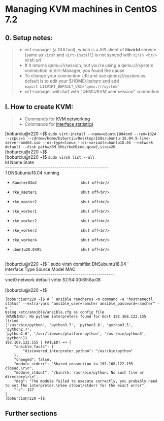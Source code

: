 # Managing KVM machines in CentOS 7.2 
 
## 0. Setup notes:
 >  - virt-manager (a GUI tool), which is a API client of **libvirtd** service (same as `virsh` and `virt-install`) is not synced with `virsh <br/>
` virsh uri ` <br/>
 >  - If it returns qemu:///session, but you're using a qemu:///system connection in Virt-Manager, you found the cause <br/>
 >  - To change your connection URI and use qemu:///system as default is to edit your $HOME/.bahsrc and add <br/>
 ` export LIBVIRT_DEFAULT_URI="qemu:///system" `  <br/>
 >  - virt-manager will start with "QEMU/KVM user session" connection <br/>

## I. How to create KVM:
 >  - Commands for [KVM networking](https://access.redhat.com/documentation/en-us/red_hat_enterprise_linux/7/html/virtualization_deployment_and_administration_guide/sect-managing_guest_virtual_machines_with_virsh-managing_virtual_networks)
 >  - Commands for [interface statistics](https://access.redhat.com/documentation/en-us/red_hat_enterprise_linux/7/html/virtualization_deployment_and_administration_guide/sect-statlists)

[boburciu@r220 ~]$ ` sudo virt-install --name=ubuntu1804cmd --ram=1024 --vcpus=1 --cdrom=/home/boburciu/Desktop/ISOs/ubuntu-18.04.5-live-server-amd64.iso --os-type=linux --os-variant=ubuntu18.04 --network default --disk path=/BM_VMs/rkeM1cmd.qcow2,size=20 `<br/>
[boburciu@r220 ~]$ <br/>
[boburciu@r220 ~]$ ` sudo virsh list --all `<br/>
 Id    Name                           State<br/>
----------------------------------------------------<br/>
 1     DNSubuntu18.04                 running<br/>
 -     RancherOSm2                    shut off<br/>
 -     rke_master1                    shut off<br/>
 -     rke_master2                    shut off<br/>
 -     rke_worker1                    shut off<br/>
 -     rke_worker2                    shut off<br/>
 -     rke_worker3                    shut off<br/>
 -     rke_worker4                    shut off<br/>
 -     ubuntu20.04M1                  shut off<br/>
<br/>
[boburciu@r220 ~]$ ` sudo virsh domiflist DNSubuntu18.04 `<br/>
Interface  Type       Source     Model       MAC<br/>
-------------------------------------------------------<br/>
vnet0      network    default    virtio      52:54:00:69:8a:08<br/>
<br/>
[boburciu@r220 ~]$<br/>

```
[boburciu@r220 ~]$ # ` ansible rancheros -m command -a "hostnamectl status" --extra-vars "ansible_user=rancher ansible_password=rancher" -v `
Using /etc/ansible/ansible.cfg as config file
[WARNING]: No python interpreters found for host 192.168.122.155 (tried
['/usr/bin/python', 'python3.7', 'python3.6', 'python3.5', 'python2.7',
'python2.6', '/usr/libexec/platform-python', '/usr/bin/python3', 'python'])
192.168.122.155 | FAILED! => {
    "ansible_facts": {
        "discovered_interpreter_python": "/usr/bin/python"
    }, 
    "changed": false, 
    "module_stderr": "Shared connection to 192.168.122.155 closed.\r\n", 
    "module_stdout": "/bin/sh: /usr/bin/python: No such file or directory\r\n", 
    "msg": "The module failed to execute correctly, you probably need to set the interpreter.\nSee stdout/stderr for the exact error", 
    "rc": 127
}
[boburciu@r220 ~]$ 
```

## Further sections
